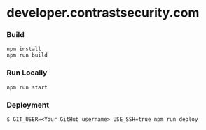 # developer.contrastsecurity.com

### Build

```
npm install
npm run build
```

### Run Locally

```
npm run start
```

### Deployment

```
$ GIT_USER=<Your GitHub username> USE_SSH=true npm run deploy
```

